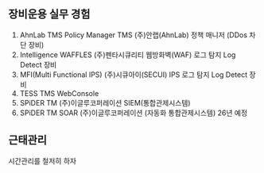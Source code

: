 ## 장비운용 실무 경험
1. AhnLab TMS Policy Manager TMS (주)안랩(AhnLab) 정책 매니저 (DDos 차단 장비)
2. Intelligence WAFFLES (주)펜타시큐리티 웹방화벽(WAF) 로그 탐지 Log Detect 장비
3. MFI(Multi Functional IPS) (주)시큐아이(SECUI) IPS 로그 탐지 Log Detect 장비
4. TESS TMS WebConsole
5. SPiDER TM (주)이글루코퍼레이션 SIEM(통합관제시스템)
6. SPiDER TM SOAR (주)이글루코퍼레이션 (자동화 통합관제시스템) 26년 예정

## 근태관리

시간관리를 철저히 하자
